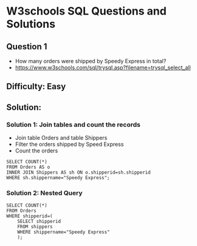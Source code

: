 # W3schools SQL Questions and Solutions

## Question 1

- How many orders were shipped by Speedy Express in total?
- https://www.w3schools.com/sql/trysql.asp?filename=trysql_select_all



## Difficulty: Easy

## Solution:

### Solution 1: Join tables and count the records
- Join table Orders and table Shippers
- Filter the orders shipped by Speed Express
- Count the orders

```
SELECT COUNT(*)
FROM Orders AS o
INNER JOIN Shippers AS sh ON o.shipperid=sh.shipperid
WHERE sh.shippername="Speedy Express";
```
### Solution 2: Nested Query 

```
SELECT COUNT(*)
FROM Orders
WHERE shipperid=(
    SELECT shipperid 
    FROM shippers 
    WHERE shippername="Speedy Express"
    );
```